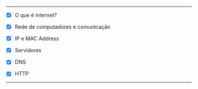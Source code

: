 

---

- [x] O que é internet?

- [x] Rede de computadores e comunicação

- [x] IP e MAC Address

- [x] Servidores

- [x] DNS

- [x] HTTP

---
